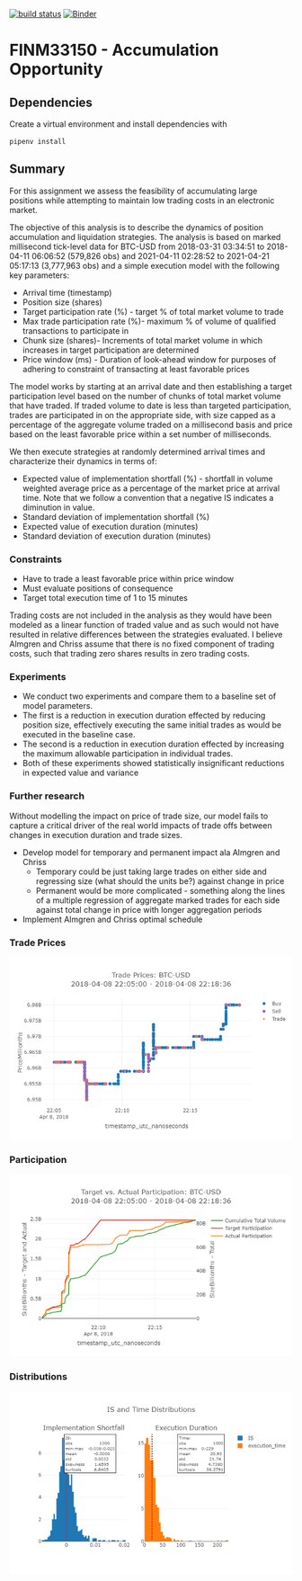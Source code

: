 [![build status](https://github.com/CalebEverett/finm33150-accumulation-opportunity/actions/workflows/build.yml/badge.svg)](https://github.com/CalebEverett/finm33150-accumulation-opportunity/actions/workflows/build.yml)
[![Binder](https://mybinder.org/badge_logo.svg)](https://mybinder.org/v2/gh/CalebEverett/finm33150-accumulation-opportunity/HEAD?filepath=accumulation_opportunity.ipynb)

# FINM33150 - Accumulation Opportunity

## Dependencies

Create a virtual environment and install dependencies with

    pipenv install

## Summary
For this assignment we assess the feasibility of accumulating large positions while attempting to maintain low trading
costs in an electronic market.

The objective of this analysis is to describe the dynamics of position accumulation and liquidation strategies. The analysis is based on marked millisecond tick-level data for BTC-USD from 
2018-03-31 03:34:51 to 2018-04-11 06:06:52 (579,826 obs) and 2021-04-11 02:28:52 to 2021-04-21 05:17:13 (3,777,963 obs) and a simple execution model with the following key parameters:
* Arrival time (timestamp)
* Position size (shares)
* Target participation rate (%) - target % of total market volume to trade
* Max trade participation rate (%)- maximum % of volume of qualified transactions to participate in
* Chunk size (shares)- Increments of total market volume in which increases in target participation are determined
* Price window (ms) - Duration of look-ahead window for purposes of adhering to constraint of transacting at least favorable prices

The model works by starting at an arrival date and then establishing a target participation level based on the number of chunks of total market volume that have traded. If traded volume to date is less than targeted participation, trades are participated in on the appropriate side, with size capped as a percentage of the aggregate volume traded on a millisecond basis and price based on the least favorable price within a set number of milliseconds.

We then execute strategies at randomly determined arrival times and characterize their dynamics in terms of:
* Expected value of implementation shortfall (%) - shortfall in volume weighted average price as a percentage of the market price at arrival time. Note that we follow a convention that a negative IS indicates a diminution in value.
* Standard deviation of implementation shortfall (%)
* Expected value of execution duration (minutes)
* Standard deviation of execution duration (minutes)

### Constraints
* Have to trade a least favorable price within price window
* Must evaluate positions of consequence
* Target total execution time of 1 to 15 minutes

Trading costs are not included in the analysis as they would have been modeled as a linear function of traded value and as such would not have resulted in relative differences between the strategies evaluated. I believe Almgren and Chriss assume that there is no fixed component of trading costs, such that trading zero shares results in zero trading costs.

### Experiments
* We conduct two experiments and compare them to a baseline set of model parameters.
* The first is a reduction in execution duration effected by reducing position size, effectively executing the same initial trades as would be executed in the baseline case.
* The second is a reduction in execution duration effected by increasing the maximum allowable participation in individual trades.
* Both of these experiments showed statistically insignificant reductions in expected value and variance

### Further research
Without modelling the impact on price of trade size, our model fails to capture a critical driver of the real world impacts of trade offs between changes in execution duration and trade sizes.
* Develop model for temporary and permanent impact ala Almgren and Chriss
    * Temporary could be just taking large trades on either side and regressing size (what should the units be?) against change in price
    * Permanent would be more complicated - something along the lines of a multiple regression of aggregate marked trades for each side against total change in price with longer aggregation periods
* Implement Almgren and Chriss optimal schedule


### Trade Prices
![trade prices](prices.png)

### Participation
![participation](participation.png)

### Distributions
![distributions](distributions.png)